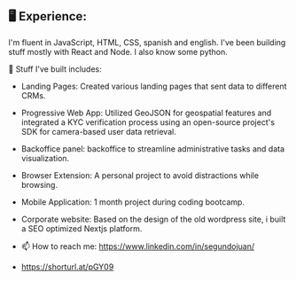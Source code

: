 
## 🖥️ Experience:

I'm fluent in JavaScript, HTML, CSS, spanish and english. I've been building stuff mostly with React and Node. I also know some python.  


🔨 Stuff I've built includes:
- Landing Pages: Created various landing pages that sent data to different CRMs.
- Progressive Web App: Utilized GeoJSON for geospatial features and integrated a KYC verification process using an open-source project's SDK for camera-based user data retrieval. 
- Backoffice panel: backoffice to streamline administrative tasks and data visualization.
- Browser Extension: A personal project to avoid distractions while browsing.
- Mobile Application: 1 month project during coding bootcamp.
- Corporate website: Based on the design of the old wordpress site, i built a SEO optimized Nextjs platform. 

- 📫 How to reach me: https://www.linkedin.com/in/segundojuan/
- https://shorturl.at/pGY09
